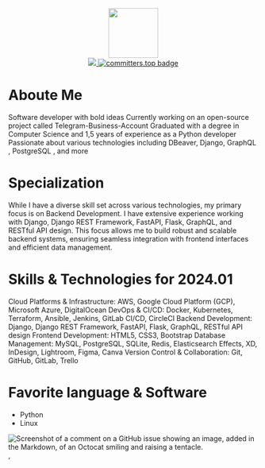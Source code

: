<div id="header" align="center">
    <a href="https://github.com/Mahammad45">
        <img src="https://media.giphy.com/media/M9gbBd9nbDrOTu1Mqx/giphy.gif" width="100" />
    </a>    
</div>
<div id="header" align="center">
    <a href="https://github.com/Mahammad45">
        <img src="https://komarev.com/ghpvc/?username=Mahammad45&style=flat-circle&color=green"/>
    </a>
    <a href="https://user-badge.committers.top/kazakhstan_private/Mahammad45">
        <img src="https://user-badge.committers.top/kazakhstan_private/Mahammad45.svg" alt="committers.top badge">
    </a>
</div>



# Aboute Me
Software developer with bold ideas
Currently working on an open-source project called Telegram-Business-Account
Graduated with a degree in Computer Science and 1,5 years of experience as a Python developer
Passionate about various technologies including  DBeaver, Django, GraphQL , PostgreSQL , and more


# Specialization
While I have a diverse skill set across various technologies, my primary focus is on Backend Development. I have extensive experience working with Django, Django REST Framework, FastAPI, Flask, GraphQL, and RESTful API design. This focus allows me to build robust and scalable backend systems, ensuring seamless integration with frontend interfaces and efficient data management.


# Skills & Technologies for 2024.01

Cloud Platforms & Infrastructure: AWS, Google Cloud Platform (GCP), Microsoft Azure, DigitalOcean
DevOps & CI/CD: Docker, Kubernetes, Terraform, Ansible, Jenkins, GitLab CI/CD, CircleCI
Backend Development: Django, Django REST Framework, FastAPI, Flask, GraphQL, RESTful API design
Frontend Development: HTML5, CSS3, Bootstrap
Database Management: MySQL, PostgreSQL, SQLite, Redis, Elasticsearch
Effects, XD, InDesign, Lightroom, Figma, Canva
Version Control & Collaboration: Git, GitHub, GitLab, Trello

# Favorite language & Software
* Python 
* Linux


![Screenshot of a comment on a GitHub issue showing an image, added in the Markdown, of an Octocat smiling and raising a tentacle.](/home/maga/Загрузки/githubprofl.png),
